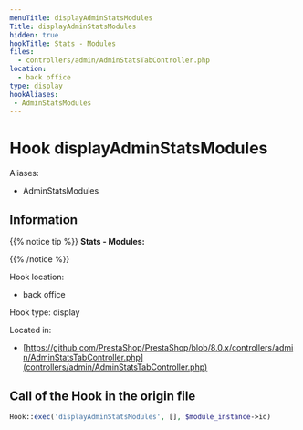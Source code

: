 ```yaml
---
menuTitle: displayAdminStatsModules
Title: displayAdminStatsModules
hidden: true
hookTitle: Stats - Modules
files:
  - controllers/admin/AdminStatsTabController.php
location:
  - back office
type: display
hookAliases:
 - AdminStatsModules
---
```


# Hook displayAdminStatsModules

Aliases: 
 - AdminStatsModules



## Information

{{% notice tip %}}
**Stats - Modules:** 


{{% /notice %}}

Hook location:
  - back office

Hook type: display

Located in: 
  - [https://github.com/PrestaShop/PrestaShop/blob/8.0.x/controllers/admin/AdminStatsTabController.php](controllers/admin/AdminStatsTabController.php)

## Call of the Hook in the origin file

```php
Hook::exec('displayAdminStatsModules', [], $module_instance->id)
```